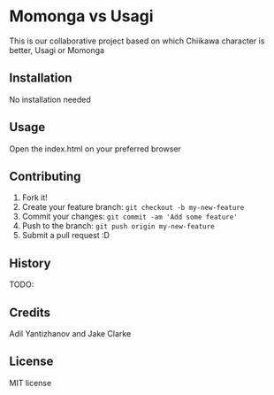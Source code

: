 # Momonga vs Usagi
This is our collaborative project based on which Chiikawa character is better, Usagi or Momonga
## Installation
 No installation needed
## Usage
Open the index.html on your preferred browser
## Contributing
1. Fork it!
2. Create your feature branch: `git checkout -b my-new-feature`
3. Commit your changes: `git commit -am 'Add some feature'`
4. Push to the branch: `git push origin my-new-feature`
5. Submit a pull request :D
## History
TODO: 
## Credits
Adil Yantizhanov and Jake Clarke
## License
MIT license